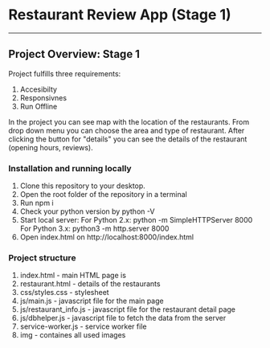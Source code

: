 # Restaurant Review App (Stage 1)
---


## Project Overview: Stage 1

Project fulfills three requirements:
1. Accesibilty
2. Responsivnes
3. Run Offline

In the project you can see map with the location of the restaurants. From drop down menu you can choose the area and type of restaurant. After clicking the button for "details" you can see the details of the restaurant (opening hours, reviews).

### Installation and running locally

1.	Clone this repository to your desktop.
2.	Open the root folder of the repository in a terminal
3.	Run npm i
4.	Check your python version by python -V
5.	Start local server:
	   For Python 2.x: python -m SimpleHTTPServer 8000
       For Python 3.x: python3 -m http.server 8000
6.	Open index.html on http://localhost:8000/index.html


### Project structure

1. index.html - main HTML page is
2. restaurant.html - details of the restaurants
3. css/styles.css - stylesheet
4. js/main.js - javascript file for the main page
5. js/restaurant_info.js - javascript file for the restaurant detail page 
6. js/dbhelper.js - javascript file to fetch the data from the server 
7. service-worker.js - service worker file
8. img - containes all used images

